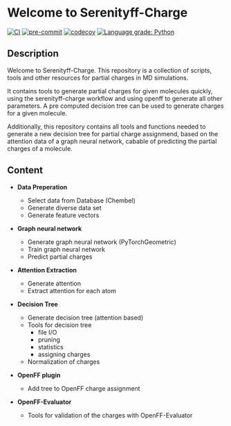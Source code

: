 Welcome to Serenityff-Charge
==============================

[//]: # (Badges)
[![CI](https://github.com/MTLehner/serenityff-charge/actions/workflows/CI.yaml/badge.svg)](https://github.com/MTLehner/serenityff-charge/actions/workflows/CI.yaml)
[![pre-commit](https://github.com/MTLehner/serenityff-charge/actions/workflows/pre-commit.yml/badge.svg?branch=main)](https://github.com/MTLehner/serenityff-charge/actions/workflows/pre-commit.yml)
[![codecov](https://github.com/MTLehner/serenityff-charge/branch/main/graph/badge.svg?token=R36KJCEKEC)](https://codecov.io/gh/MTLehner/serenityff-charge)
[![Language grade: Python](https://img.shields.io/lgtm/grade/python/g/MTLehner/serenityff-charge.svg?logo=lgtm&logoWidth=18)](https://lgtm.com/projects/g/MTLehner/serenityff-charge/context:python)


Description
-------------

   Welcome to Serenityff-Charge. This repository is a collection of scripts, tools and other resources for partial charges in MD simulations.

   It contains tools to generate partial charges for given molecules quickly, using the serenityff-charge workflow and using openff to generate all other parameters. A pre computed decision tree can be used to generate charges for a given molecule.

   Additionally, this repository contains all tools and functions needed to generate a new decision tree for partial charge assignmend, based on the attention data of a graph neural network, cabable of predicting the partial charges of a molecule.

Content
-------------

* **Data Preperation**
    * Select data from Database (Chembel)
    * Generate diverse data set
    * Generate feature vectors

* **Graph neural network**
    * Generate graph neural network (PyTorchGeometric)
    * Train graph neural network
    * Predict partial charges

* **Attention Extraction**
    * Generate attention
    * Extract attention for each atom

* **Decision Tree**
    * Generate decision tree (attention based)
    * Tools for decision tree
        * file I/O
        * pruning
        * statistics
        * assigning charges
    * Normalization of charges

* **OpenFF plugin**
    * Add tree to OpenFF charge assignment

* **OpenFF-Evaluator**
    * Tools for validation of the charges with OpenFF-Evaluator
